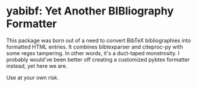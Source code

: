 # yabibf: Yet Another BIBliography Formatter

This package was born out of a need to convert BibTeX bibliographies into
formatted HTML entries.  It combines bibtexparser and citeproc-py with some
regex tampering.  In other words, it's a duct-taped monstrosity.  I probably
would've been better off creating a customized pybtex formatter instead, yet
here we are.

Use at your own risk.
